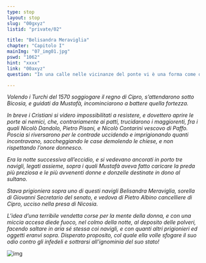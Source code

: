 ```yaml
---
type: stop
layout: stop
slug: "00gxyz"
listid: "private/02"

title: "Belisandra Meraviglia"
chapter: "Capitolo I"
mainImg: "07_img01.jpg"
pswd: "1062"
hint: "xxxx"
link: "00axyz"
question: "In una calle nelle vicinanze del ponte vi è una forma come quella in figura. Sopra quale numero campeggia?"

---
```

*Volendo i Turchi del 1570 soggiogare il regno di Cipro, s’attendarono sotto Bicosia, e guidati da Mustafà, incominciarono a battere quella fortezza.*

*In breve i Cristiani si videro impossibilitati a resistere, e dovettero aprire le porte ai nemici, che, contrariamente ai patti, trucidarono i maggiorenti, fra i quali Nicolò Dandolo, Pietro Pisani, e Nicolò Contarini vescovo di Paffo. Poscia si riversarono per le contrade uccidendo e imprigionando quanti incontravano, saccheggiando le case demolendo le chiese, e non rispettando l’onore donnesco.*

*Era la notte successiva all’eccidio, e si vedevano ancorati in porto tre navigli, legati assieme, sopra i quali Mustafà aveva fatto caricare la preda più preziosa e le più avvenenti donne e donzelle destinate in dono al sultano.*

*Stava prigioniera sopra uno di questi navigli Belisandra Meraviglia, sorella di Giovanni Secretario del senato, e vedova di Pietro Albino cancelliere di Cipro, ucciso nella presa di Nicosia.*

*L’idea d’una terribile vendetta corse per la mente della donna, e con una miccia accesa diede fuoco, nel colmo della notte, al deposito delle polveri, facendo saltare in aria sé stessa coi navigli, e con quanti altri prigionieri ed oggetti eranvi sopra. Disperato proposito, col quale ella volle sfogare il suo odio contro gli infedeli e sottrarsi all’ignominia del suo stato!*

![img](../07_img02.jpg)
